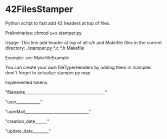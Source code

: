 # 42FilesStamper

Python script to fast add 42 headers at top of files.

Preliminaries:
chmod u+x stamper.py

Usage:
This line add header at top of all c/h and Makefile files in the current directory:
./stamper.py *.c *.h Makefile

Example:
see MakefileExample

You can create your own fileType/Headers by adding them in /samples
dont't forget to actualize stamper.py map.

Implemented tokens:

"filename________________________________________"

"user____________"

"userMail________________________________"

"creation_date______"

"update_date________"
